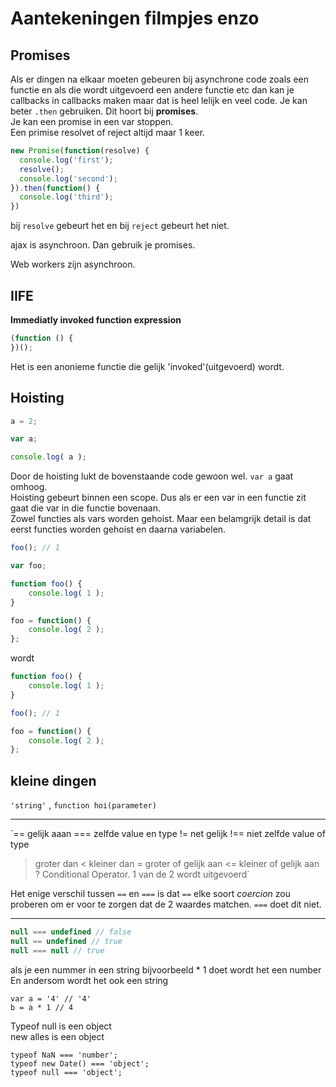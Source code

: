 # Aantekeningen filmpjes enzo

## Promises
Als er dingen na elkaar moeten gebeuren bij asynchrone code zoals een functie en als die wordt uitgevoerd een andere functie etc dan kan je callbacks in callbacks maken maar dat is heel lelijk en veel code. Je kan beter `.then` gebruiken. Dit hoort bij __promises__.  
Je kan een promise in een var stoppen.  
Een primise resolvet of reject altijd maar 1 keer.


```js
new Promise(function(resolve) {
  console.log('first');
  resolve();
  console.log('second');
}).then(function() {
  console.log('third');
})
```
bij `resolve` gebeurt het en bij `reject` gebeurt het niet.

ajax is asynchroon. Dan gebruik je promises.

Web workers zijn asynchroon.

## IIFE
__Immediatly invoked function expression__
```js
(function () {
})();
```
Het is een anonieme functie die gelijk 'invoked'(uitgevoerd) wordt.

## Hoisting

```js
a = 2;  

var a;  

console.log( a );
```
Door de hoisting lukt de bovenstaande code gewoon wel. `var a` gaat omhoog.   
Hoisting gebeurt binnen een scope. Dus als er een var in een functie zit gaat die var in die functie bovenaan.  
Zowel functies als vars worden gehoist. Maar een belamgrijk detail is dat eerst functies worden gehoist en daarna variabelen.

```js
foo(); // 1

var foo;

function foo() {
	console.log( 1 );
}

foo = function() {
	console.log( 2 );
};
```
wordt
```js
function foo() {
	console.log( 1 );
}

foo(); // 1

foo = function() {
	console.log( 2 );
};
```

## kleine dingen

`'string'` , `function hoi(parameter)`

----------

`==	gelijk aaan
===	zelfde value en type
!=	net gelijk
!==	niet zelfde value of type
>	groter dan
<	kleiner dan
>=	groter of gelijk aan
<=	kleiner of gelijk aan
?	Conditional Operator. 1 van de 2 wordt uitgevoerd`

Het enige verschil tussen `==` en `===` is dat `==` elke soort *coercion* zou proberen om er voor te zorgen dat de 2 waardes matchen. `===` doet dit niet.

-----------

```js
null === undefined // false
null == undefined // true
null === null // true
 ```

 als je een nummer in een string bijvoorbeeld * 1 doet wordt het een number  
 En andersom wordt het ook een string

```
var a = '4' // '4'
b = a * 1 // 4
```
Typeof null is een object  
new alles is een object
```
typeof NaN === 'number';
typeof new Date() === 'object';
typeof null === 'object';
```
